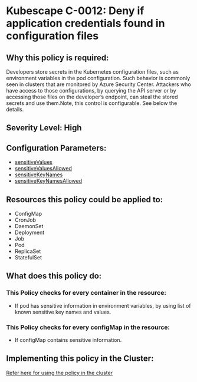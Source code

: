 # Kubescape C-0012: Deny if application credentials found in configuration files

## Why this policy is required:
Developers store secrets in the Kubernetes configuration files, such as environment variables in the pod configuration. Such behavior is commonly seen in clusters that are monitored by Azure Security Center. Attackers who have access to those configurations, by querying the API server or by accessing those files on the developer’s endpoint, can steal the stored secrets and use them.Note, this control is configurable. See below the details.

## Severity Level: High

## Configuration Parameters:
* [sensitiveValues](https://kubescape.io/docs/frameworks-and-controls/configuring-controls/#sensitivevalues)
* [sensitiveValuesAllowed](https://kubescape.io/docs/frameworks-and-controls/configuring-controls/#sensitivevaluesallowed)
* [sensitiveKeyNames](https://kubescape.io/docs/frameworks-and-controls/configuring-controls/#sensitivekeynames)
* [sensitiveKeyNamesAllowed](https://kubescape.io/docs/frameworks-and-controls/configuring-controls/#sensitivekeynames)

## Resources this policy could be applied to:
* ConfigMap
* CronJob
* DaemonSet
* Deployment
* Job
* Pod
* ReplicaSet
* StatefulSet

## What does this policy do:
### This Policy checks for every container in the resource:
* If pod has sensitive information in environment variables, by using list of known sensitive key names and values.

### This Policy checks for every configMap in the resource:
* If configMap contains sensitive information.

## Implementing this policy in the Cluster:
[Refer here for using the policy in the cluster](https://github.com/kubescape/cel-admission-library#using-the-library)